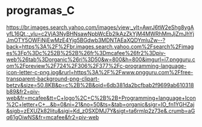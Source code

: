 # programas_C

https://br.images.search.yahoo.com/images/view;_ylt=AwrJ6tW2eShg8ygAyfL16Qt.;_ylu=c2VjA3NyBHNsawNpbWcEb2lkAzZkYjM4MWRhMmJjZmJhYjJmOTY5OWFiNjEwMzE4Yjg5BGdwb3MDNTAEaXQDYmluZw--?back=https%3A%2F%2Fbr.images.search.yahoo.com%2Fsearch%2Fimages%3Fp%3Dc%252B%252B%26fr%3Dmcafee%26fr2%3Dpiv-web%26tab%3Dorganic%26ri%3D50&w=800&h=800&imgurl=i7.pngguru.com%2Fpreview%2F724%2F306%2F377%2Fc-programming-language-icon-letter-c-png.jpg&rurl=https%3A%2F%2Fwww.pngguru.com%2Ffree-transparent-background-png-clipart-betzv&size=50.8KB&p=c%2B%2B&oid=6db381da2bcfbab2f9699ab610318b89&fr2=piv-web&fr=mcafee&tt=C+logo%2C+C%2B%2B+Programming+language+Icon%2C+letter+C+...&b=0&ni=21&no=50&ts=&tab=organic&sigr=IO_fn1YGHZaj&sigb=zEXUZk82Iitu&sigi=Kd_z0SXDMJ7Y&sigt=ta6rmIp2z73e&.crumb=aGq61gOiwNS&fr=mcafee&fr2=piv-web
